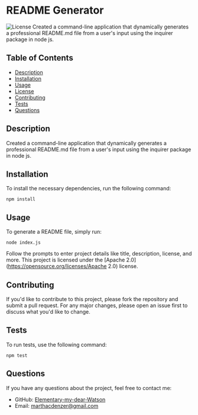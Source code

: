# README Generator
![License](https://img.shields.io/badge/License-Apache%202.0-blue.svg)
Created a command-line application that dynamically generates a professional README.md file from a user's input using the inquirer package in node js.
## Table of Contents
- [Description](#description)
- [Installation](#installation)
- [Usage](#usage)
- [License](#license)
- [Contributing](#contributing)
- [Tests](#tests)
- [Questions](#questions)
## Description
Created a command-line application that dynamically generates a professional README.md file from a user's input using the inquirer package in node js.
## Installation
To install the necessary dependencies, run the following command:
```
npm install
```
## Usage
To generate a README file, simply run:
```
node index.js
```
Follow the prompts to enter project details like title, description, license, and more.
This project is licensed under the [Apache 2.0](https://opensource.org/licenses/Apache 2.0) license.
## Contributing
If you'd like to contribute to this project, please fork the repository and submit a pull request. For any major changes, please open an issue first to discuss what you'd like to change.
## Tests
To run tests, use the following command:
```
npm test
```
## Questions
If you have any questions about the project, feel free to contact me:
- GitHub: [Elementary-my-dear-Watson](https://github.com/Elementary-my-dear-Watson)
- Email: marthacdenzer@gmail.com

